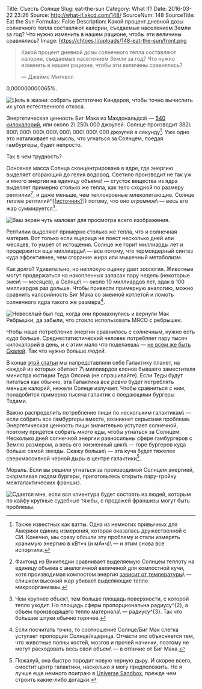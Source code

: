 Title: Съесть Солнце
Slug: eat-the-sun
Category: What If?
Date: 2016-03-22 23:26
Source: http://what-if.xkcd.com/148/
SourceNum: 148
SourceTitle: Eat the Sun
Formulas: False
Description: Какой процент дневной дозы солнечного тепла составляют калории, съедаемые населением Земли за год? Что нужно изменить в нашем рационе, чтобы эти величины сравнялись?
Image: https://chtoes.li/uploads/148-eat-the-sun/front.png

> Какой процент дневной дозы солнечного тепла составляют калории, съедаемые населением Земли за год? Что нужно изменить в нашем рационе, чтобы эти величины сравнялись?
>
> — Джеймс Митчелл

0,000000000065%.

![](/uploads/148-eat-the-sun/easy_ru.png "Цель в жизни: собрать достаточно Киндеров, чтобы точно вычислить их угол естественного откоса.")

Энергетическая ценность Биг Мака из Макдональдса\ — [540 килокалорий][1], или около 2\ 250\ 000 джоулей. Солнце производит 382\ 800\ 000\ 000\ 000\ 000\ 000\ 000\ 000 джоулей в секунду[^1]. Уже одно это наталкивает на мысль, что угнаться за Солнцем, поедая гамбургеры, будет непросто.

[^1]: Также известных как ватты. Одна из немногих привычных для Америки единиц измерения, которая оказалась дружественной с СИ. Конечно, мы сразу обошли эту проблему и стали измерять хранимую энергию в кВт•ч (и мА•ч)\ — и этим снова все испортили.

Так в чем трудность?

Основная масса Солнца сконцентрирована в ядре, где энергию выделяет сгорающий до гелия водород. Светило производит не так уж и много энергии на единицу объема\ — сгусток вещества из ядра выделяет примерно столько же тепла, как тело сходной по размеру рептилии[^2], и даже меньше, чем теплокровные млекопитающие. Солнце теплее рептилий^{[[источник?][3]]} потому, что оно *огромное*\ — весь его жар суммируется[^3].

[^2]: Фактоид из Википедии сравнивает выделяемую Солнцем теплоту на единицу объема с аналогичной величиной для компостной кучи, хотя производимая компостом энергия [зависит от температуры][2]\ — слишком высокий жар убивает выделяющие тепло микроорганизмы.

[^3]: Чем крупнее объект, тем больше площадь поверхности, с которой тепло уходит. Но площадь сферы пропорциональна радиусу^{2}, а объем производящего тепло материала\ — радиусу^{3}. Так что бо́льшие штуки обычно горячее.

![](/uploads/148-eat-the-sun/actualsize_ru.png "Ваш экран чуть маловат для просмотра всего изображения.")

Рептилии выделяют примерно столько же тепла, что и солнечная материя. Вот только если ящерица не поест несколько дней или месяцев, то умрет от истощения. Солнце же горит миллиарды лет и продержится еще миллиарды\ — все потому, что термоядерный синтез куда эффективнее, чем сгорание жира или мышечный метаболизм.

Как долго? Удивительно, но неплохую оценку дает зоология. Животные могут продержаться на накопленных запасах пару недель (некоторые змеи\ — месяцев), а Солнце\ — около 10 миллиардов лет, эдак в 100 миллиардов раз дольше. Чтобы привести примерную аналогию, можно сравнить калорийность Биг Мака со змеиной котлетой и ломоть солнечного ядра такого же размера[^4].

[^4]: Если посчитать точно, то соотношение Солнце/Биг Мак слегка уступает пропорции Солнце/ящерица. Отчасти это объясняется тем, что животные полны костей, мозгов и прочей начинки, поэтому не могут расходовать весь свой объем\ — в отличие от Биг Мака.

![](/uploads/148-eat-the-sun/snakemeat_ru.png "Невеселый был год, когда они промахнулись и вернули Мак Ребрышки, да забыли, что стоило использовать МЯСО с ребрышек.")

Чтобы наше потребление энергии сравнилось с солнечным, нужно есть *куда* больше. Среднестатистический человек потребляет пару тысяч килокалорий в день, и с этим мало что поделаешь\ — [не всем же быть Скалой][4]. Так что нужно больше *людей*.

В конце [этой статьи][5] мы напредставляли себе Галактику планет, на каждой из которых обитает 7\ миллиардов клонов бывшего заместителя министра юстиции Теда Олсона (не спрашивайте). Если Теды будут питаться как обычно, эта Галактика *все равно* будет потреблять меньше калорий, нежели Солнце излучает. Чтобы сравниться с ним, понадобится примерно тысяча галактик с поедающими бургеры Тедами.

Важно распределить потребление пищи по нескольким галактикам\ — если собрать все гамбургеры вместе, возникнет серьезная проблема. Энергетическая ценность пищи значительно уступает солнечной, поэтому придется собрать *много* еды, чтобы угнаться за Солнцем. Несколько дней солнечной энергии равносильны сфере гамбургеров с Землю размером, а весь его жизненный цикл\ — горе бургеров куда больше самой звезды. Скажу больше\ — эта куча будет тяжелее сверхмассивной черной дыры в центре галактики[^5].

[^5]: Пожалуй, она быстро породит новую черную дыру. И скорее всего, сместит центр галактики, насколько я могу предположить. Но я лучше еще немного поиграю в [Universe Sandbox][6], прежде чем строить какие-либо догадки.

Мораль. Если вы решили угнаться за производимой Солнцем энергией, скармливая людям бургеры, приготовьтесь открыть пару-тройку межгалактических франшиз.

![](/uploads/148-eat-the-sun/franchises_ru.png "Сдается мне, если вся клиентура будет состоять из людей, которым по кайфу крупные судебные тяжбы, с продажей франшизы могут быть проблемы.")

[1]: http://nutrition.mcdonalds.com/getnutrition/nutritionfacts.pdf "Данные о питательности популярных блюд Макдональдса (англ.) | Nutrition Facts"

[2]: http://www.hindawi.com/journals/ijce/2010/627930/ "Энергия из отходов: повторное использование тепла от разложения компоста в качестве возобновляемого источника энергии (англ.) | Hindawi Publishing Corporation"

[3]: http://fs00.infourok.ru/images/doc/187/213538/img7.jpg "Солнце\ — источник света и тепла"

[4]: http://steelsports.ru/trenirovki-duejna-dzhonsona/ "Тренировки Дуэйна Джонсона | Steelsports"

[5]: https://chtoes.li/2-undecillion-dollars-lawsuit "Иск на 2 ундециллиона долларов | Что если?"

[6]: http://universesandbox.com/ "Universe Sandbox (англ.)"
